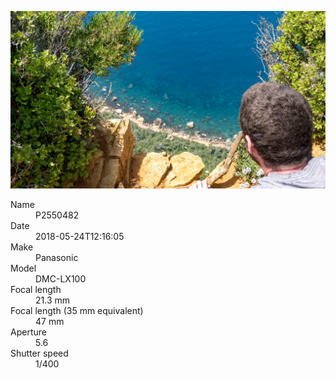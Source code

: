[![P2550482](/photos/hd/P2550482.jpg)](/photos/full/P2550482.jpg?raw=true)

<dl>
  <dt>Name</dt>
  <dd>P2550482</dd>
  <dt>Date</dt>
  <dd>2018-05-24T12:16:05</dd>
  <dt>Make</dt>
  <dd>Panasonic</dd>
  <dt>Model</dt>
  <dd>DMC-LX100</dd>
  <dt>Focal length</dt>
  <dd>21.3 mm</dd>
  <dt>Focal length (35 mm equivalent)</dt>
  <dd>47 mm</dd>
  <dt>Aperture</dt>
  <dd>5.6</dd>
  <dt>Shutter speed</dt>
  <dd>1/400</dd>
</dl>
